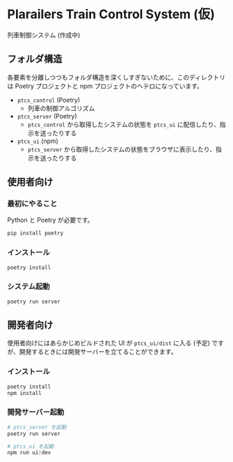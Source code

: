 # Plarailers Train Control System (仮)

列車制御システム (作成中)

## フォルダ構造

各要素を分離しつつもフォルダ構造を深くしすぎないために、このディレクトリは Poetry プロジェクトと npm プロジェクトのヘテロになっています。

- `ptcs_control` (Poetry)
  - 列車の制御アルゴリズム
- `ptcs_server` (Poetry)
  - `ptcs_control` から取得したシステムの状態を `ptcs_ui` に配信したり、指示を送ったりする
- `ptcs_ui` (npm)
  - `ptcs_server` から取得したシステムの状態をブラウザに表示したり、指示を送ったりする

## 使用者向け

### 最初にやること

Python と Poetry が必要です。

```bash
pip install poetry
```

### インストール

```bash
poetry install
```

### システム起動

```bash
poetry run server
```


## 開発者向け

使用者向けにはあらかじめビルドされた UI が `ptcs_ui/dist` に入る (予定) ですが、開発するときには開発サーバーを立てることができます。

### インストール

```bash
poetry install
npm install
```

### 開発サーバー起動

```bash
# ptcs_server を起動
poetry run server

# ptcs_ui を起動
npm run ui:dev
```
